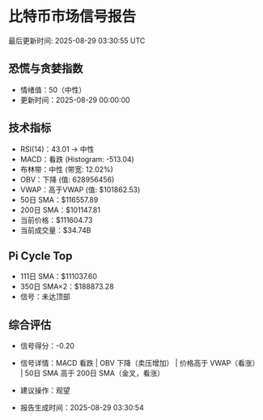 # 比特币市场信号报告

最后更新时间: 2025-08-29 03:30:55 UTC

## 恐慌与贪婪指数
- 情绪值：50（中性）
- 更新时间：2025-08-29 00:00:00

## 技术指标
- RSI(14)：43.01 → 中性
- MACD：看跌 (Histogram: -513.04)
- 布林带：中性 (带宽: 12.02%)
- OBV：下降 (值: 628956456)
- VWAP：高于VWAP (值: $101862.53)
- 50日 SMA：$116557.89
- 200日 SMA：$101147.81
- 当前价格：$111604.73
- 当前成交量：$34.74B

## Pi Cycle Top
- 111日 SMA：$111037.60
- 350日 SMA×2：$188873.28
- 信号：未达顶部

## 综合评估
- 信号得分：-0.20
- 信号详情：MACD 看跌 | OBV 下降（卖压增加） | 价格高于 VWAP（看涨） | 50日 SMA 高于 200日 SMA（金叉，看涨）
- 建议操作：观望

- 报告生成时间：2025-08-29 03:30:54